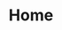 ---
html_title: Home
layout: 2006_home
old_website: true
permalink: /155.html
published: true
title: Home
---